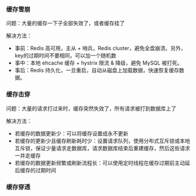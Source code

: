 ### 缓存雪崩

问题：大量的缓存一下子全部失效了，或者缓存挂了

解决方法：

- 事前：Redis 高可用，主从 + 哨兵，Redis cluster，避免全盘崩溃。另外，key的过期时间不要相同，可以加一个随机数
- 事中：本地 ehcache 缓存 + hystrix 限流 & 降级，避免 MySQL 被打死。
- 事后：Redis 持久化，一旦重启，自动从磁盘上加载数据，快速恢复缓存数据。

### 缓存击穿

问题：大量的请求打过来时，缓存突然失效了，所有请求被打到数据库上了

解决方法：

- 若缓存的数据更新少：可以将缓存设置成永不更新
- 若缓存的更新少且缓存刷新耗时少：设置请求队列，使用分布式互斥锁或本地互斥锁，保证少量请求走数据库，请求数据库结束后重建缓存，然后这些请求一并走缓存
- 若缓存的数据更新频繁或刷新流程长：可以使用定时线程在缓存过期前主动延后缓存的过期时间

### 缓存穿透